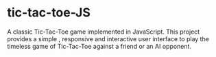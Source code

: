 # tic-tac-toe-JS
A classic Tic-Tac-Toe game implemented in JavaScript. This project provides a simple , responsive and interactive user interface to play the timeless game of Tic-Tac-Toe against a friend or an AI opponent.
